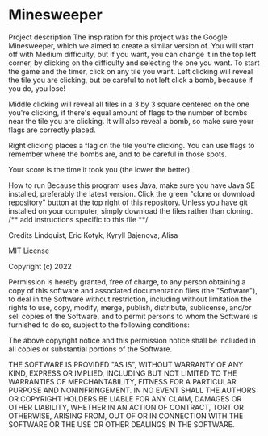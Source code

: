 # Minesweeper

Project description
The inspiration for this project was the Google Minesweeper, which we aimed to create a similar version of.
You will start off with Medium difficulty, but if you want, you can change it in the top left corner, by clicking on the difficulty and selecting the one you want.
To start the game and the timer, click on any tile you want. 
Left clicking will reveal the tile you are clicking, but be careful to not left click a bomb, because if you do, you lose!

Middle clicking will reveal all tiles in a 3 by 3 square centered on the one you're clicking, if there's equal amount of flags to the number of bombs near the tile you are clicking. It will also reveal a bomb, so make sure your flags are correctly placed.

Right clicking places a flag on the tile you're clicking. You can use flags to remember where the bombs are, and to be careful in those spots.

Your score is the time it took you (the lower the better).


How to run
Because this program uses Java, make sure you have Java SE installed, preferably the latest version.
Click the green "clone or download repository" button at the top right of this repository.
Unless you have git installed on your computer, simply download the files rather than cloning.
/**
add instructions specific to this file
**/

Credits
Lindquist, Eric
Kotyk, Kyryll
Bajenova, Alisa


MIT License

Copyright (c) 2022

Permission is hereby granted, free of charge, to any person obtaining a copy
of this software and associated documentation files (the "Software"), to deal
in the Software without restriction, including without limitation the rights
to use, copy, modify, merge, publish, distribute, sublicense, and/or sell
copies of the Software, and to permit persons to whom the Software is
furnished to do so, subject to the following conditions:

The above copyright notice and this permission notice shall be included in all
copies or substantial portions of the Software.

THE SOFTWARE IS PROVIDED "AS IS", WITHOUT WARRANTY OF ANY KIND, EXPRESS OR
IMPLIED, INCLUDING BUT NOT LIMITED TO THE WARRANTIES OF MERCHANTABILITY,
FITNESS FOR A PARTICULAR PURPOSE AND NONINFRINGEMENT. IN NO EVENT SHALL THE
AUTHORS OR COPYRIGHT HOLDERS BE LIABLE FOR ANY CLAIM, DAMAGES OR OTHER
LIABILITY, WHETHER IN AN ACTION OF CONTRACT, TORT OR OTHERWISE, ARISING FROM,
OUT OF OR IN CONNECTION WITH THE SOFTWARE OR THE USE OR OTHER DEALINGS IN THE
SOFTWARE.
